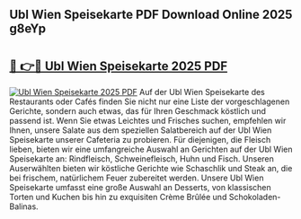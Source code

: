 ## Ubl Wien Speisekarte PDF Download Online 2025 g8eYp

# <h2><a href="http://gc70qqx.nevu.top/?p=Ubl+Wien+Speisekarte">🔗 👉🔴 Ubl Wien Speisekarte 2025 PDF</a></h2>

[![Ubl Wien Speisekarte 2025 PDF](https://i.imgur.com/dBaPXMq.png)](http://gc70qqx.nevu.top/?p=Ubl+Wien+Speisekarte)
Auf der Ubl Wien Speisekarte des Restaurants oder Cafés finden Sie nicht nur eine Liste der vorgeschlagenen Gerichte, sondern auch etwas, das für Ihren Geschmack köstlich und passend ist. Wenn Sie etwas Leichtes und Frisches suchen, empfehlen wir Ihnen, unsere Salate aus dem speziellen Salatbereich auf der Ubl Wien Speisekarte unserer Cafeteria zu probieren. Für diejenigen, die Fleisch lieben, bieten wir eine umfangreiche Auswahl an Gerichten auf der Ubl Wien Speisekarte an: Rindfleisch, Schweinefleisch, Huhn und Fisch. Unseren Auserwählten bieten wir köstliche Gerichte wie Schaschlik und Steak an, die bei frischem, natürlichem Feuer zubereitet werden. Unsere Ubl Wien Speisekarte umfasst eine große Auswahl an Desserts, von klassischen Torten und Kuchen bis hin zu exquisiten Crème Brûlée und Schokoladen-Balinas.
